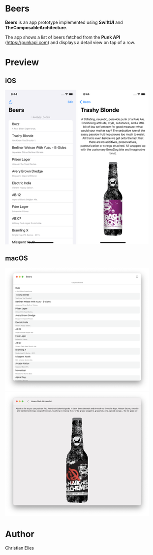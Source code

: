 # Beers
**Beers** is an app prototype implemented using **SwiftUI** and **TheComposableArchitecture**.

The app shows a list of beers fetched from the **Punk API** (https://punkapi.com) and displays a detail view on tap of a row.

# Preview

## iOS

<div style="display: inline-block;">
  <img src="https://github.com/crelies/Beers/blob/master/screenshots/phone1.png" alt="Preview Image Beer List - iPhone" height="500"/>
  <img src="https://github.com/crelies/Beers/blob/master/screenshots/phone2.png" alt="Preview Image Beer Detail - iPhone" height="500"/>
</di>

## macOS

<div style="display: inline-block;">
  <img src="https://github.com/crelies/Beers/blob/master/screenshots/mac1.png" alt="Preview Image Beer List - Mac" height="400"/>
  <img src="https://github.com/crelies/Beers/blob/master/screenshots/mac2.jpg" alt="Preview Image Beer Detail - Mac" height="400"/>
</div>

# Author

Christian Elies
